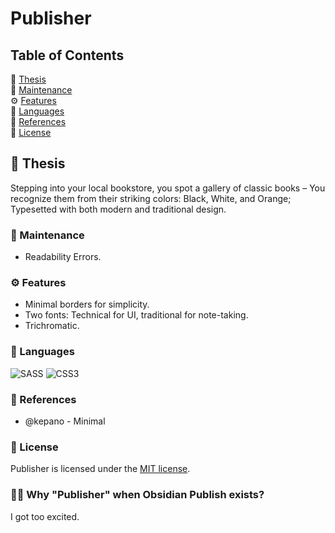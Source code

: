 # Publisher

## Table of Contents
🐧 [Thesis](#Thesis) <br>
🔧 [Maintenance](#Maintenance) <br>
⚙️ [Features](#Features) <br>
📕 [Languages](#Languages) <br>
📗 [References](#References) <br>
📘 [License](#License)

## 🐧 Thesis

Stepping into your local bookstore, you spot a gallery of classic books – You recognize them from their striking colors: Black, White, and Orange; Typesetted with both modern and traditional design.

### 🔧 Maintenance

* Readability Errors.

### ⚙️ Features

* Minimal borders for simplicity.
* Two fonts: Technical for UI, traditional for note-taking.
* Trichromatic.

### 📕 Languages
![SASS](https://img.shields.io/badge/SASS-hotpink.svg?style=for-the-badge&logo=SASS&logoColor=white)
![CSS3](https://img.shields.io/badge/css3-%231572B6.svg?style=for-the-badge&logo=css3&logoColor=white)

### 📗 References

* @kepano - Minimal

### 📘 License

Publisher is licensed under the [MIT license](https://github.com/aidanastridge/Publisher/blob/master/LICENSE).

### 💁‍♂️ Why "Publisher" when Obsidian Publish exists?

I got too excited.


